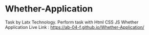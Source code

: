 # Whether-Application
Task by Latx Technology. Perform task with Html CSS JS
Whether Application Live Link : https://ab-04-f.github.io/Whether-Application/
